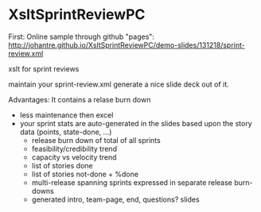 XsltSprintReviewPC
==================
First: 
Online sample through github "pages":  http://johantre.github.io/XsltSprintReviewPC/demo-slides/131218/sprint-review.xml

xslt for sprint reviews

maintain your sprint-review.xml
generate a nice slide deck out of it. 

Advantages: 
It contains a relase burn down
* less maintenance then excel
* your sprint stats are auto-generated in the slides based upon the story data (points, state-done, ...) 
  * release burn down of total of all sprints
  * feasibility/credibility trend 
  * capacity vs velocity trend 
  * list of stories done
  * list of stories not-done + %done
  * multi-release spanning sprints expressed in separate release burn-downs 
  * generated intro, team-page, end, questions? slides
